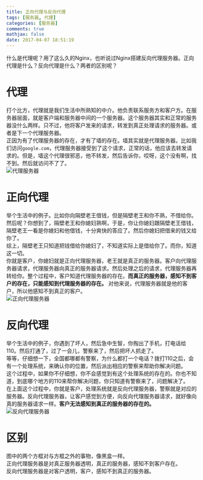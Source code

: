 ```yaml
---
title: 正向代理与反向代理
tags: [服务器, 代理]
categories: [服务器]
comments: true
mathjax: false
date: 2017-04-07 18:51:19
---
```

什么是代理呢？用了这么久的Nginx，也听说过Nginx搭建反向代理服务器。正向代理是什么？反向代理是什么？两者的区别呢？  

<!-- more -->

# 代理
打个比方，代理就是我们生活中所熟知的中介。他负责联系服务方和客户方。在服务器层面，就是客户端和服务器中间的一个服务器。这个服务器其实和正常的服务器没什么两样。只不过，他将客户发来的请求，转发到真正处理请求的服务器。或者是下一个代理服务器。  
正因为有了代理服务器的存在，才有了墙的存在。墙其实就是代理服务器。比如我们访问`google.com`，代理服务器接受到了这个请求，正常的话，他应该去转发请求的。但是，墙这个代理很邪恶，他不转发，然后告诉你，哎呀，这个没有啊，找不到。然后就访问不了了。  
![代理服务器](http://images.yunhao.space/pica/forward-proxy-and-reverse-proxy/proxy.png)
# 正向代理
举个生活中的例子。比如你向隔壁老王借钱，但是隔壁老王和你不熟，不借给你。然后呢？你想到了，隔壁老王和你媳妇熟啊，于是，你让你媳妇跟隔壁老王借钱，隔壁老王一看是你媳妇和他借钱，十分爽快的答应了。然后你媳妇把借来的钱又给你了。  
综上，隔壁老王只知道把钱借给你媳妇了，不知道实际上是借给你了。而你，知道这一切。  
你就是客户，你媳妇就是正向代理服务器，老王就是真正的服务器。客户向代理服务器请求，代理服务器向真正的服务器请求。然后处理之后的请求，代理服务器再转给你。整个过程中，客户知道代理服务器的存在。__而真正的服务器，感知不到客户的存在，只能感知到代理服务器的存在。__ 对他来说，代理服务器就是他的客户，所以他感知不到真正的客户。  
![正向代理服务器](http://images.yunhao.space/pica/forward-proxy-and-reverse-proxy/forward-proxy.png)
# 反向代理
举个生活中的例子，你遇到了坏人，然后急中生智，你掏出了手机，打电话给110。然后打通了，过了一会儿，警察来了，然后把坏人抓走了。  
等等，仔细想一下，全国都哪都有警察，为什么都打一个电话？拨打110之后，会有一个处理系统，来确认你的位置，然后派出相应的警察来帮助你解决问题。  
这个过程中，如果你不仔细想，你不会感觉到有这个处理系统的存在的。你也不知道，到底哪个地方的110来帮你解决问题，你只知道有警察来了，问题解决了。  
在上面这个过程中，你就是客户，处理系统就是反向代理服务器，警察就是对应的服务器。反向代理服务器，让客户感觉到方便，向反向代理服务器请求，就好像向真的服务器请求一样。__客户无法感知到真正的服务器的存在的。__  
![反向代理服务器](http://images.yunhao.space/pica/forward-proxy-and-reverse-proxy/reverse-proxy.png)
# 区别
图中的两个方框对与方框之外的事物，像黑盒一样。  
正向代理服务器是对真正服务器透明，真正的服务器，感知不到客户存在。  
反向代理服务器是对客户透明，客户，感知不到真正的服务器。  
